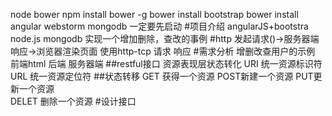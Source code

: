 
node
bower 
npm install bower -g
bower install bootstrap
bower install angular
webstorm
mongodb
一定要先启动
#项目介绍
angularJS+bootstra
node.js mongodb
实现一个增加删除，查改的事例
#http 
发起请求()->服务器端响应->浏览器渲染页面
使用http-tcp
请求
响应
#需求分析
增删改查用户的示例
前端html
后端 服务器端
##restful接口
资源表现层状态转化
URI 统一资源标识符
URL 统一资源定位符
##状态转移
GET 获得一个资源
POST新建一个资源
PUT更新一个资源   
DELET 删除一个资源
#设计接口

